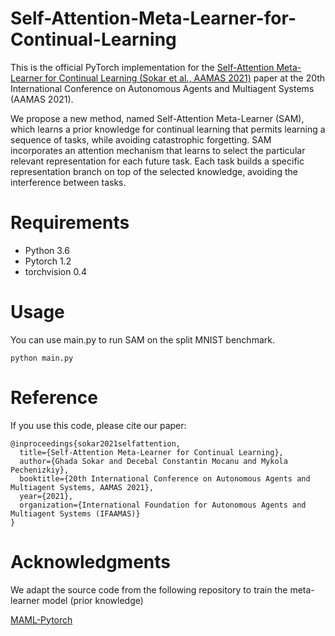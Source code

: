 # Self-Attention-Meta-Learner-for-Continual-Learning
This is the official PyTorch implementation for the [Self-Attention Meta-Learner for Continual Learning (Sokar et al., AAMAS 2021)](https://arxiv.org/abs/2101.12136) paper at the 20th International Conference on Autonomous Agents and Multiagent Systems (AAMAS 2021).

We propose a new method, named Self-Attention Meta-Learner (SAM), which learns a prior knowledge for continual learning that permits learning a sequence of tasks, while avoiding catastrophic forgetting. SAM incorporates an attention mechanism that learns to select the particular relevant representation for each future task. Each task builds a specific representation branch on top of the selected knowledge, avoiding the interference between tasks.


# Requirements
* Python 3.6
* Pytorch 1.2
* torchvision 0.4

# Usage
You can use main.py to run SAM on the split MNIST benchmark. 

```
python main.py
```

# Reference
If you use this code, please cite our paper:
```
@inproceedings{sokar2021selfattention,
  title={Self-Attention Meta-Learner for Continual Learning},
  author={Ghada Sokar and Decebal Constantin Mocanu and Mykola Pechenizkiy},
  booktitle={20th International Conference on Autonomous Agents and Multiagent Systems, AAMAS 2021},
  year={2021},
  organization={International Foundation for Autonomous Agents and Multiagent Systems (IFAAMAS)}
}
```

# Acknowledgments
We adapt the source code from the following repository to train the meta-learner model (prior knowledge)

[MAML-Pytorch](https://github.com/dragen1860/MAML-Pytorch)


